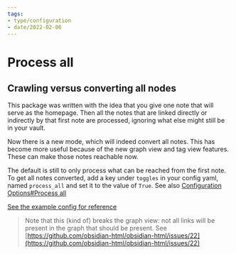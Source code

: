 ```yaml
---
tags:
- type/configuration
- date/2022-02-06
---
```

   
# Process all   
## Crawling versus converting all nodes   
This package was written with the idea that you give one note that will serve as the homepage. Then all the notes that are linked directly or indirectly by that first note are processed, ignoring what else might still be in your vault.   
   
Now there is a new mode, which will indeed convert all notes. This has become more useful because of the new graph view and tag view features. These can make those notes reachable now.    
   
The default is still to only process what can be reached from the first note. To get all notes converted, add a key under `toggles` in your config yaml, named `process_all` and set it to the value of `True`.  See also [Configuration Options#Process all](../Configurations/Configuration%20Options.md#process-all)   
   
[See the example config for reference](https://github.com/obsidian-html/obsidian-html/blob/ff371c665a78d10a6658dbd8f04b759e0882a858/example_config.yml#L55)   
   
> Note that this (kind of) breaks the graph view: not all links will be present in the graph that should be present. See [https://github.com/obsidian-html/obsidian-html/issues/22](https://github.com/obsidian-html/obsidian-html/issues/22)